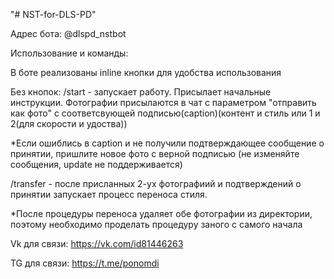 "# NST-for-DLS-PD" 

Адрес бота: @dlspd_nstbot

Использование и команды:

В боте реализованы inline кнопки для удобства использования

Без кнопок: /start - запускает работу. Присылает начальные инструкции. Фотографии присылаются в чат с параметром "отправить как фото" с соответсвующей подписью(caption)(контент и стиль или 1 и 2(для скорости и удоства))

*Если ошиблись в caption и не получили подтверждающее сообщение о принятии, пришлите новое фото с верной подписью (не изменяйте сообщения, update не поддерживается)

/transfer - после присланных 2-ух фотографиий и подтверждений о принятии запускает процесс переноса стиля.

*После процедуры переноса удаляет обе фотографии из директории, поэтому необходимо проделать процедуру заного с самого начала

Vk для связи: https://vk.com/id81446263

TG для связи: https://t.me/ponomdi
